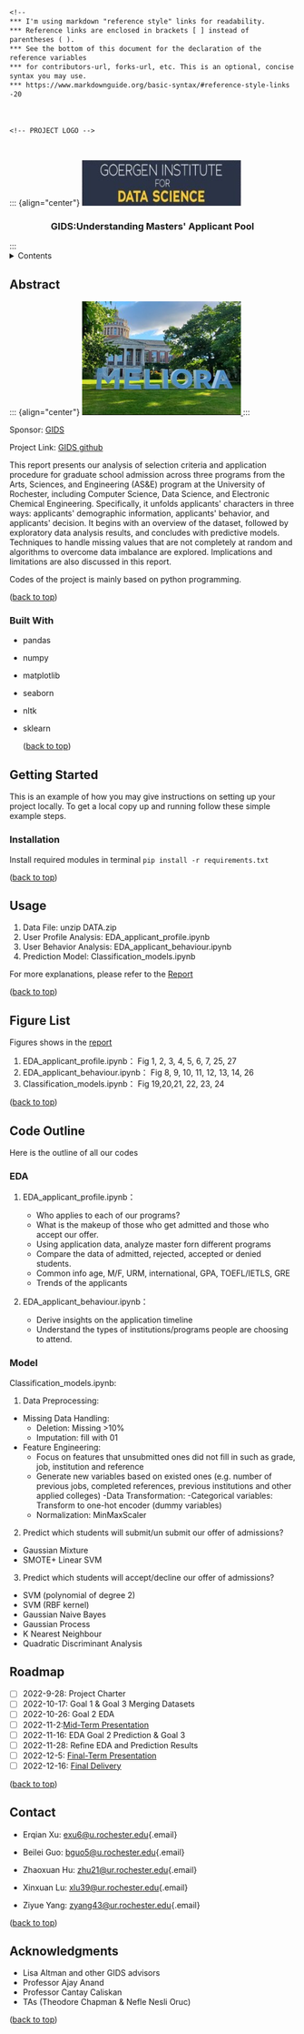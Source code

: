 

<!-- Improved compatibility of back to top link: See: https://github.com/othneildrew/Best-README-Template/pull/73 -->

<a name="readme-top"></a> <!--
*** Thanks for checking out the Best-README-Template. If you have a suggestion
*** that would make this better, please fork the repo and create a pull request
*** or simply open an issue with the tag "enhancement".
*** Don't forget to give the project a star!
*** Thanks again! Now go create something AMAZING! :D
-->

<!-- PROJECT SHIELDS -->

```{=html}
<!--
*** I'm using markdown "reference style" links for readability.
*** Reference links are enclosed in brackets [ ] instead of parentheses ( ).
*** See the bottom of this document for the declaration of the reference variables
*** for contributors-url, forks-url, etc. This is an optional, concise syntax you may use.
*** https://www.markdownguide.org/basic-syntax/#reference-style-links
-20



<!-- PROJECT LOGO -->
```
<br />

::: {align="center"}
<a href="https://github.com/github_username/repo_name">
<img src="images/gids.jpeg" alt="Logo" width="280" height="80"/> </a>

<h3 align="center">

GIDS:Understanding Masters' Applicant Pool

</h3>
:::

<!-- TABLE OF CONTENTS -->

<details>

<summary>Contents</summary>

<ol>

<li>

<a href="#about-the-project">Abstract</a>

<ul>

<li><a href="#built-with">Built With</a></li>

</ul>

</li>

<li>

<a href="#getting-started">Getting Started</a>

<ul>

<li><a href="#prerequisites">Prerequisites</a></li>

<li><a href="#installation">Installation</a></li>

</ul>

</li>

<li><a href="#usage">Usage</a></li>

<li><a href="#figure-list">Figure List</a></li>

<li><a href="#code-outline">Code Outline</a></li>

<li><a href="#roadmap">Roadmap</a></li>

<li><a href="#contact">Contact</a></li>

<li><a href="#acknowledgments">Acknowledgments</a></li>

</ol>

</details>

<!-- ABOUT THE PROJECT -->

## Abstract

::: {align="center"}
<a href="https://github.com/github_username/repo_name">
<img src="images/gids2.jpg" width="280" height="200"/> </a>
:::

Sponsor: [GIDS](https://www.sas.rochester.edu/dsc/)

Project Link: [GIDS github](https://github.com/Egret-Lu/GIDS)

This report presents our analysis of selection criteria and application
procedure for graduate school admission across three programs from the
Arts, Sciences, and Engineering (AS&E) program at the University of
Rochester, including Computer Science, Data Science, and Electronic
Chemical Engineering. Specifically, it unfolds applicants' characters in
three ways: applicants' demographic information, applicants' behavior,
and applicants' decision. It begins with an overview of the dataset,
followed by exploratory data analysis results, and concludes with
predictive models. Techniques to handle missing values that are not
completely at random and algorithms to overcome data imbalance are
explored. Implications and limitations are also discussed in this
report.

Codes of the project is mainly based on python programming.

<p align="right">

(<a href="#readme-top">back to top</a>)

</p>

### Built With

-   pandas

-   numpy

-   matplotlib

-   seaborn

-   nltk

-   sklearn

    <p align="right">

    (<a href="#readme-top">back to top</a>)

    </p>

<!-- GETTING STARTED -->

## Getting Started

This is an example of how you may give instructions on setting up your
project locally. To get a local copy up and running follow these simple
example steps.

<!-- Install modules -->

### Installation

Install required modules in terminal `pip install -r requirements.txt`

<p align="right">

(<a href="#readme-top">back to top</a>)

</p>

<!-- USAGE EXAMPLES -->

## Usage

1.  Data File: unzip DATA.zip
2.  User Profile Analysis: EDA_applicant_profile.ipynb
3.  User Behavior Analysis: EDA_applicant_behaviour.ipynb
4.  Prediction Model: Classification_models.ipynb

For more explanations, please refer to the
[Report](https://www.overleaf.com/read/bqbxfrycbmhf)

<p align="right">

(<a href="#readme-top">back to top</a>)

</p>

<!-- Figure -->

## Figure List

Figures shows in the
[report](https://www.overleaf.com/read/bqbxfrycbmhf)

1.  EDA_applicant_profile.ipynb： Fig 1, 2, 3, 4, 5, 6, 7, 25, 27
2.  EDA_applicant_behaviour.ipynb： Fig 8, 9, 10, 11, 12, 13, 14, 26
3.  Classification_models.ipynb： Fig 19,20,21, 22, 23, 24

<p align="right">

(<a href="#readme-top">back to top</a>)

</p>

<!-- outline -->

## Code Outline

Here is the outline of all our codes

### EDA

1.  EDA_applicant_profile.ipynb：

    -   Who applies to each of our programs?
    -   What is the makeup of those who get admitted and those who
        accept our offer.
    -   Using application data, analyze master forn different programs
    -   Compare the data of admitted, rejected, accepted or denied
        students.
    -   Common info age, M/F, URM, international, GPA, TOEFL/IETLS, GRE
    -   Trends of the applicants

2.  EDA_applicant_behaviour.ipynb：

    -   Derive insights on the application timeline
    -   Understand the types of institutions/programs people are
        choosing to attend.

### Model

Classification_models.ipynb:

1. Data Preprocessing:
  - Missing Data Handling: 
    - Deletion: Missing >10% 
    - Imputation: fill with 01
  - Feature Engineering:
    - Focus on features that unsubmitted ones did not fill in such as grade, job, institution and reference
    - Generate new variables based on existed ones (e.g. number of previous jobs, completed references, previous institutions and other applied colleges)       -Data Transformation:
    -Categorical variables: Transform to one-hot encoder (dummy variables)
    - Normalization: MinMaxScaler      

2.  Predict which students will submit/un submit our offer of admissions?

  - Gaussian Mixture
  - SMOTE+ Linear SVM
3.  Predict which students will accept/decline our offer of admissions?
  - SVM (polynomial of degree 2) 
  - SVM (RBF kernel)
  - Gaussian Naive Bayes
  - Gaussian Process
  - K Nearest Neighbour
  - Quadratic Discriminant Analysis


<!-- ROADMAP -->

## Roadmap

-   [ ] 2022-9-28: Project Charter
-   [ ] 2022-10-17: Goal 1 & Goal 3 Merging Datasets
-   [ ] 2022-10-26: Goal 2 EDA
-   [ ] 2022-11-2:[Mid-Term
    Presentation](https://docs.google.com/presentation/d/1Yqd0spkCZES3Iia8LSHgBdiUbmiSxVwrGWw0FAfmaII/edit?usp=sharing)
-   [ ] 2022-11-16: EDA Goal 2 Prediction & Goal 3
-   [ ] 2022-11-28: Refine EDA and Prediction Results
-   [ ] 2022-12-5: [Final-Term
    Presentation](https://docs.google.com/presentation/d/1fAGY39dlRlgnB0LcdUKl_IA3Eaj7grqB/edit?usp=sharing&ouid=103328889489861986880&rtpof=true&sd=true)
-   [ ] 2022-12-16: [Final
    Delivery](https://docs.google.com/presentation/d/1fAGY39dlRlgnB0LcdUKl_IA3Eaj7grqB/edit?usp=sharing&ouid=103328889489861986880&rtpof=true&sd=true)

<p align="right">

(<a href="#readme-top">back to top</a>)

</p>

<!-- CONTACT -->

## Contact

-   Erqian Xu:
    [exu6\@u.rochester.edu](mailto:exu6@u.rochester.edu){.email}

-   Beilei Guo:
    [bguo5\@u.rochester.edu](mailto:bguo5@u.rochester.edu){.email}

-   Zhaoxuan Hu:
    [zhu21\@ur.rochester.edu](mailto:zhu21@ur.rochester.edu){.email}

-   Xinxuan Lu:
    [xlu39\@ur.rochester.edu](mailto:xlu39@ur.rochester.edu){.email}

-   Ziyue Yang:
    [zyang43\@ur.rochester.edu](mailto:zyang43@ur.rochester.edu){.email}

<p align="right">

(<a href="#readme-top">back to top</a>)

</p>

<!-- ACKNOWLEDGMENTS -->

## Acknowledgments

-   Lisa Altman and other GIDS advisors
-   Professor Ajay Anand
-   Professor Cantay Caliskan
-   TAs (Theodore Chapman & Nefle Nesli Oruc)

<p align="right">

(<a href="#readme-top">back to top</a>)

</p>

<!-- MARKDOWN LINKS & IMAGES -->

<!-- https://www.markdownguide.org/basic-syntax/#reference-style-links -->
